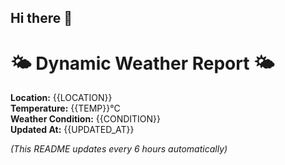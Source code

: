 ## Hi there 👋

<!--
**cecilialeung05/cecilialeung05** is a ✨ _special_ ✨ repository because its `README.md` (this file) appears on your GitHub profile.

Here are some ideas to get you started:

- 🔭 I’m currently working on ...
- 🌱 I’m currently learning ...
- 👯 I’m looking to collaborate on ...
- 🤔 I’m looking for help with ...
- 💬 Ask me about ...
- 📫 How to reach me: ...
- 😄 Pronouns: ...
- ⚡ Fun fact: ...
-->


# 🌤️ Dynamic Weather Report 🌤️

**Location:** {{LOCATION}}  
**Temperature:** {{TEMP}}°C  
**Weather Condition:** {{CONDITION}}  
**Updated At:** {{UPDATED_AT}}  

_(This README updates every 6 hours automatically)_

